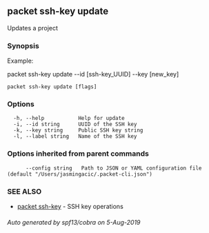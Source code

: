 ## packet ssh-key update

Updates a project

### Synopsis

Example:

packet ssh-key update --id [ssh-key_UUID] --key [new_key]



```
packet ssh-key update [flags]
```

### Options

```
  -h, --help           Help for update
  -i, --id string      UUID of the SSH key
  -k, --key string     Public SSH key string
  -l, --label string   Name of the SSH key
```

### Options inherited from parent commands

```
      --config string   Path to JSON or YAML configuration file (default "/Users/jasmingacic/.packet-cli.json")
```

### SEE ALSO

* [packet ssh-key](packet_ssh-key.md)	 - SSH key operations

###### Auto generated by spf13/cobra on 5-Aug-2019
